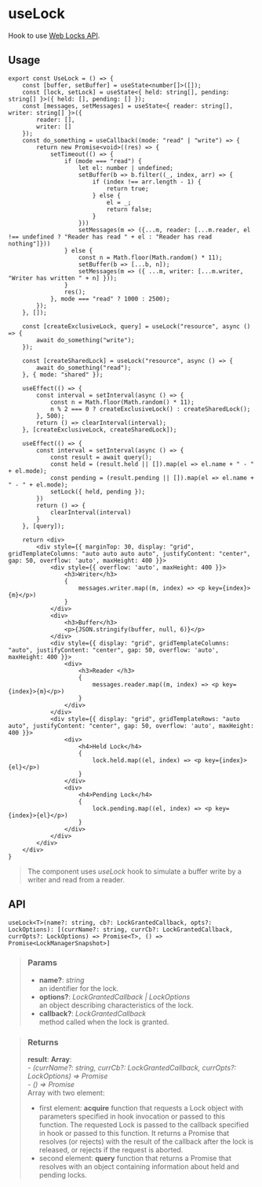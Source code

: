 # useLock
Hook to use [Web Locks API](https://developer.mozilla.org/en-US/docs/Web/API/Web_Locks_API).

## Usage

```tsx
export const UseLock = () => {
	const [buffer, setBuffer] = useState<number[]>([]);
	const [lock, setLock] = useState<{ held: string[], pending: string[] }>({ held: [], pending: [] });
	const [messages, setMessages] = useState<{ reader: string[], writer: string[] }>({
		reader: [],
		writer: []
	});
	const do_something = useCallback((mode: "read" | "write") => {
		return new Promise<void>((res) => {
			setTimeout(() => {
				if (mode === "read") {
					let el: number | undefined;
					setBuffer(b => b.filter((_, index, arr) => {
						if (index !== arr.length - 1) {
							return true;
						} else {
							el = _;
							return false;
						}
					}))
					setMessages(m => ({...m, reader: [...m.reader, el !== undefined ? "Reader has read " + el : "Reader has read nothing"]}))
				} else {
					const n = Math.floor(Math.random() * 11);
					setBuffer(b => [...b, n]);
					setMessages(m => ({ ...m, writer: [...m.writer, "Writer has written " + n] }));
				}
				res();
			}, mode === "read" ? 1000 : 2500);
		});
	}, []);

	const [createExclusiveLock, query] = useLock("resource", async () => {
		await do_something("write");
	});

	const [createSharedLock] = useLock("resource", async () => {
		await do_something("read");
	}, { mode: "shared" });

	useEffect(() => {
		const interval = setInterval(async () => {
			const n = Math.floor(Math.random() * 11);
			n % 2 === 0 ? createExclusiveLock() : createSharedLock();
		}, 500);
		return () => clearInterval(interval);
	}, [createExclusiveLock, createSharedLock]);

	useEffect(() => {
		const interval = setInterval(async () => {
			const result = await query();
			const held = (result.held || []).map(el => el.name + " - " + el.mode);
			const pending = (result.pending || []).map(el => el.name + " - " + el.mode);
			setLock({ held, pending });
		})
		return () => {
			clearInterval(interval)
		}
	}, [query]);

	return <div>
		<div style={{ marginTop: 30, display: "grid", gridTemplateColumns: "auto auto auto auto", justifyContent: "center", gap: 50, overflow: 'auto', maxHeight: 400 }}>
			<div style={{ overflow: 'auto', maxHeight: 400 }}>
				<h3>Writer</h3>
				{
					messages.writer.map((m, index) => <p key={index}>{m}</p>)
				}
			</div>
			<div>
				<h3>Buffer</h3>
				<p>{JSON.stringify(buffer, null, 6)}</p>
			</div>
			<div style={{ display: "grid", gridTemplateColumns: "auto", justifyContent: "center", gap: 50, overflow: 'auto', maxHeight: 400 }}>
				<div>
					<h3>Reader </h3>
					{
						messages.reader.map((m, index) => <p key={index}>{m}</p>)
					}
				</div>
			</div>
			<div style={{ display: "grid", gridTemplateRows: "auto auto", justifyContent: "center", gap: 50, overflow: 'auto', maxHeight: 400 }}>
				<div>
					<h4>Held Lock</h4>
					{
						lock.held.map((el, index) => <p key={index}>{el}</p>)
					}
				</div>
				<div>
					<h4>Pending Lock</h4>
					{
						lock.pending.map((el, index) => <p key={index}>{el}</p>)
					}
				</div>
			</div>
		</div>
	</div>
}
```

> The component uses _useLock_ hook to simulate a buffer write by a writer and read from a reader.


## API

```tsx
useLock<T>(name?: string, cb?: LockGrantedCallback, opts?: LockOptions): [(currName?: string, currCb?: LockGrantedCallback, currOpts?: LockOptions) => Promise<T>, () => Promise<LockManagerSnapshot>]
```

> ### Params
>
> - __name?__: _string_  
an identifier for the lock.
> - __options?__: _LockGrantedCallback | LockOptions_  
an object describing characteristics of the lock.
> - __callback?__: _LockGrantedCallback_  
method called when the lock is granted.
>

> ### Returns
>
> __result__:  __Array__:  
    - _<T>(currName?: string, currCb?: LockGrantedCallback, currOpts?: LockOptions) => Promise<T>_  
    - _() => Promise<LockManagerSnapshot>_  
> Array with two element:
> - first element: __acquire__ function that requests a Lock object with parameters specified in hook invocation or passed to this function. The requested Lock is passed to the callback specified in hook or passed to this function. It returns a Promise that resolves (or rejects) with the result of the callback after the lock is released, or rejects if the request is aborted.
> - second element: __query__ function that returns a Promise that resolves with an object containing information about held and pending locks.
>